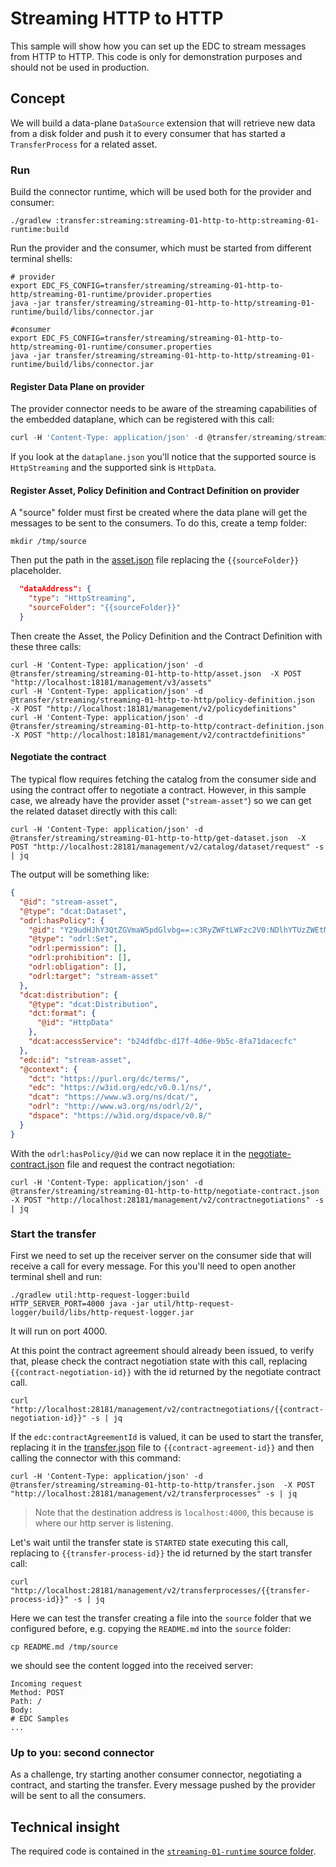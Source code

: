 # Streaming HTTP to HTTP

This sample will show how you can set up the EDC to stream messages from HTTP to HTTP.
This code is only for demonstration purposes and should not be used in production.

## Concept
We will build a data-plane `DataSource` extension that will retrieve new data from a disk folder and push it
to every consumer that has started a `TransferProcess` for a related asset.

### Run

Build the connector runtime, which will be used both for the provider and consumer:
```shell
./gradlew :transfer:streaming:streaming-01-http-to-http:streaming-01-runtime:build
```

Run the provider and the consumer, which must be started from different terminal shells:
```shell
# provider
export EDC_FS_CONFIG=transfer/streaming/streaming-01-http-to-http/streaming-01-runtime/provider.properties
java -jar transfer/streaming/streaming-01-http-to-http/streaming-01-runtime/build/libs/connector.jar

#consumer
export EDC_FS_CONFIG=transfer/streaming/streaming-01-http-to-http/streaming-01-runtime/consumer.properties
java -jar transfer/streaming/streaming-01-http-to-http/streaming-01-runtime/build/libs/connector.jar
```

#### Register Data Plane on provider
The provider connector needs to be aware of the streaming capabilities of the embedded dataplane, which can be registered with 
this call:
```js
curl -H 'Content-Type: application/json' -d @transfer/streaming/streaming-01-http-to-http/dataplane.json  -X POST "http://localhost:18181/management/v2/dataplanes"
```

If you look at the `dataplane.json` you'll notice that the supported source is `HttpStreaming` and the supported sink is `HttpData`.

#### Register Asset, Policy Definition and Contract Definition on provider
A "source" folder must first be created where the data plane will get the messages to be sent to the consumers.
To do this, create a temp folder:
```shell
mkdir /tmp/source
```

Then put the path in the [asset.json](asset.json) file replacing the `{{sourceFolder}}` placeholder.
```json
  "dataAddress": {
    "type": "HttpStreaming",
    "sourceFolder": "{{sourceFolder}}"
  }
```

Then create the Asset, the Policy Definition and the Contract Definition with these three calls:
```shell
curl -H 'Content-Type: application/json' -d @transfer/streaming/streaming-01-http-to-http/asset.json  -X POST "http://localhost:18181/management/v3/assets"
curl -H 'Content-Type: application/json' -d @transfer/streaming/streaming-01-http-to-http/policy-definition.json  -X POST "http://localhost:18181/management/v2/policydefinitions"
curl -H 'Content-Type: application/json' -d @transfer/streaming/streaming-01-http-to-http/contract-definition.json  -X POST "http://localhost:18181/management/v2/contractdefinitions"
```

#### Negotiate the contract
The typical flow requires fetching the catalog from the consumer side and using the contract offer to negotiate a contract. 
However, in this sample case, we already have the provider asset (`"stream-asset"`) so we can get the related dataset 
directly with this call:
```shell
curl -H 'Content-Type: application/json' -d @transfer/streaming/streaming-01-http-to-http/get-dataset.json  -X POST "http://localhost:28181/management/v2/catalog/dataset/request" -s | jq
```

The output will be something like:
```json
{
  "@id": "stream-asset",
  "@type": "dcat:Dataset",
  "odrl:hasPolicy": {
    "@id": "Y29udHJhY3QtZGVmaW5pdGlvbg==:c3RyZWFtLWFzc2V0:NDlhYTUzZWEtMDUzMS00ZDkyLTg4Y2YtMGRjMTc4MmQ1NjY4",
    "@type": "odrl:Set",
    "odrl:permission": [],
    "odrl:prohibition": [],
    "odrl:obligation": [],
    "odrl:target": "stream-asset"
  },
  "dcat:distribution": {
    "@type": "dcat:Distribution",
    "dct:format": {
      "@id": "HttpData"
    },
    "dcat:accessService": "b24dfdbc-d17f-4d6e-9b5c-8fa71dacecfc"
  },
  "edc:id": "stream-asset",
  "@context": {
    "dct": "https://purl.org/dc/terms/",
    "edc": "https://w3id.org/edc/v0.0.1/ns/",
    "dcat": "https://www.w3.org/ns/dcat/",
    "odrl": "http://www.w3.org/ns/odrl/2/",
    "dspace": "https://w3id.org/dspace/v0.8/"
  }
}
```

With the `odrl:hasPolicy/@id` we can now replace it in the [negotiate-contract.json](negotiate-contract.json) file
and request the contract negotiation:
```shell
curl -H 'Content-Type: application/json' -d @transfer/streaming/streaming-01-http-to-http/negotiate-contract.json  -X POST "http://localhost:28181/management/v2/contractnegotiations" -s | jq
```

### Start the transfer
First we need to set up the receiver server on the consumer side that will receive a call for every message. For this
you'll need to open another terminal shell and run:
```shell
./gradlew util:http-request-logger:build
HTTP_SERVER_PORT=4000 java -jar util/http-request-logger/build/libs/http-request-logger.jar
```
It will run on port 4000.

At this point the contract agreement should already been issued, to verify that, please check the contract negotiation state with
this call, replacing `{{contract-negotiation-id}}` with the id returned by the negotiate contract call.
```shell
curl "http://localhost:28181/management/v2/contractnegotiations/{{contract-negotiation-id}}" -s | jq
```

If the `edc:contractAgreementId` is valued, it can be used to start the transfer, replacing it in the [transfer.json](transfer.json)
file to `{{contract-agreement-id}}` and then calling the connector with this command:
```shell
curl -H 'Content-Type: application/json' -d @transfer/streaming/streaming-01-http-to-http/transfer.json  -X POST "http://localhost:28181/management/v2/transferprocesses" -s | jq
```
> Note that the destination address is `localhost:4000`, this because is where our http server is listening.


Let's wait until the transfer state is `STARTED` state executing this call, replacing to `{{transfer-process-id}}` the id returned
by the start transfer call:
```shell
curl "http://localhost:28181/management/v2/transferprocesses/{{transfer-process-id}}" -s | jq
```

Here we can test the transfer creating a file into the `source` folder that we configured before, e.g. copying the `README.md`
into the `source` folder:
```shell
cp README.md /tmp/source
```

we should see the content logged into the received server:
```
Incoming request
Method: POST
Path: /
Body:
# EDC Samples
...
```
### Up to you: second connector

As a challenge, try starting another consumer connector, negotiating a contract, and starting the transfer.
Every message pushed by the provider will be sent to all the consumers.

## Technical insight

The required code is contained in the [`streaming-01-runtime` source folder](transfer/streaming/streaming-01-http-to-http/streaming-01-runtime/src/main/java/org/eclipse/edc/samples/transfer/streaming/http).
